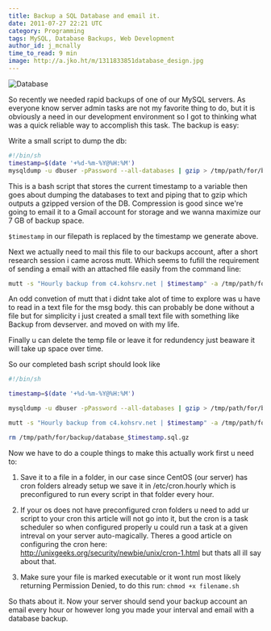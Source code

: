 ```yaml
---
title: Backup a SQL Database and email it.
date: 2011-07-27 22:21 UTC
category: Programming
tags: MySQL, Database Backups, Web Development
author_id: j_mcnally
time_to_read: 9 min
image: http://a.jko.ht/m/1311833851database_design.jpg
---
```


![Database](http://a.jko.ht/m/1311833851database_design.jpg)

So recently we needed rapid backups of one of our MySQL servers. As everyone know server admin tasks are not my favorite thing to do, but it is obviously a need in our development environment so I got to thinking what was a quick reliable way to accomplish this task. The backup is easy:

Write a small script to dump the db:

```bash
#!/bin/sh
timestamp=$(date '+%d-%m-%Y@%H:%M')
mysqldump -u dbuser -pPassword --all-databases | gzip > /tmp/path/for/backup/database_$timestamp.sql.gz
``` 

This is a bash script that stores the current timestamp to a variable then goes about dumping the databases to text and piping that to gzip which outputs a gzipped version of the DB. Compression is good since we're going to email it to a Gmail account for storage and we wanna maximize our 7 GB of backup space.

`$timestamp` in our filepath is replaced by the timestamp we generate above.

Next we actually need to mail this file to our backups account, after a short research session i came across mutt. Which seems to fufill the requirement of sending a email with an attached file easily from the command line:

```bash
mutt -s "Hourly backup from c4.kohsrv.net | $timestamp" -a /tmp/path/for/backup/database_$timestamp.sql.gz backup_email@gmail.com < /path/to/msg/body.txt
```

An odd convetion of mutt that i didnt take alot of time to explore was u have to read in a text file for the msg body. this can probably be done without a file but for simplicity i just created a small text file with something like Backup from devserver. and moved on with my life.

Finally u can delete the temp file or leave it for redundency just beaware it will take up space over time.

So our completed bash script should look like

```bash
#!/bin/sh

timestamp=$(date '+%d-%m-%Y@%H:%M')

mysqldump -u dbuser -pPassword --all-databases | gzip > /tmp/path/for/backup/database_$timestamp.sql.gz

mutt -s "Hourly backup from c4.kohsrv.net | $timestamp" -a /tmp/path/for/backup/database_$timestamp.sql.gz backup_email@gmail.com < /path/to/msg/body.txt

rm /tmp/path/for/backup/database_$timestamp.sql.gz
```

Now we have to do a couple things to make this actually work first u need to:

1. Save it to a file in a folder, in our case since CentOS (our server) has cron folders already setup we save it in /etc/cron.hourly which is preconfigured to run every script in that folder every hour.

2. If your os does not have preconfigured cron folders u need to add ur script to your cron this article will not go into it, but the cron is a task scheduler so when configured properly u could run a task at a given intreval on your server auto-magically. Theres a good article on configuring the cron here: http://unixgeeks.org/security/newbie/unix/cron-1.html but thats all ill say about that.

3. Make sure your file is marked executable or it wont run most likely returning Permission Denied, to do this run: `chmod +x filename.sh`

So thats about it. Now your server should send your backup account an email every hour or however long you made your interval and email with a database backup.
